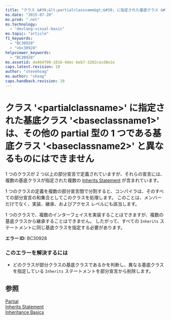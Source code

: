 ```yaml
---
title: "クラス &#39;&lt;partialclassname&gt;&#39; に指定された基底クラス &#39;&lt;baseclassname1&gt;&#39; は、その他の partial 型の 1 つである基底クラス &#39;&lt;baseclassname2&gt;&#39; と異なるものにはできません | Microsoft Docs"
ms.date: "2015-07-20"
ms.prod: ".net"
ms.technology: 
  - "devlang-visual-basic"
ms.topic: "article"
f1_keywords: 
  - "BC30928"
  - "vbc30928"
helpviewer_keywords: 
  - "BC30928"
ms.assetid: da464f09-1016-4dec-beb7-3202cacd8e1e
caps.latest.revision: 10
author: "stevehoag"
ms.author: "shoag"
caps.handback.revision: 10
---
```

# クラス &#39;&lt;partialclassname&gt;&#39; に指定された基底クラス &#39;&lt;baseclassname1&gt;&#39; は、その他の partial 型の 1 つである基底クラス &#39;&lt;baseclassname2&gt;&#39; と異なるものにはできません
1 つのクラスが 2 つ以上の部分宣言で定義されていますが、それらの宣言には、複数の基底クラスが指定された複数の [Inherits Statement](../../visual-basic/language-reference/statements/inherits-statement.md) が含まれています。  
  
 1 つのクラスの定義を複数の部分宣言間で分割すると、コンパイラは、そのすべての部分宣言の和集合としてこのクラスを処理します。 このことは、メンバーだけでなく、実装、継承、およびアクセス レベルにも該当します。  
  
 1 つのクラスで、複数のインターフェイスを実装することはできますが、複数の基底クラスから継承することはできません。 したがって、すべての `Inherits` ステートメントに同じ基底クラスを指定する必要があります。  
  
 **エラー ID:** BC30928  
  
### このエラーを解決するには  
  
-   どのクラスが部分クラスの基底クラスであるかを判断し、異なる基底クラスを指定している `Inherits` ステートメントを部分宣言から削除します。  
  
## 参照  
 [Partial](../../visual-basic/language-reference/modifiers/partial.md)   
 [Inherits Statement](../../visual-basic/language-reference/statements/inherits-statement.md)   
 [Inheritance Basics](../../visual-basic/programming-guide/language-features/objects-and-classes/inheritance-basics.md)